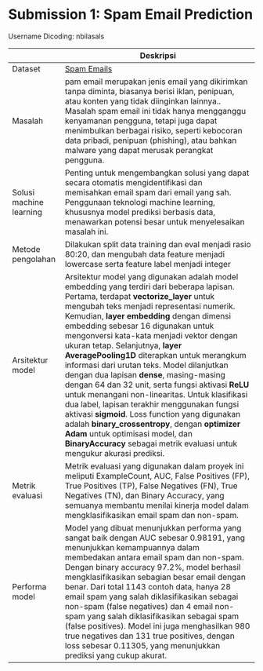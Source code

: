 # Submission 1:  Spam Email Prediction
Username Dicoding: nbilasals

| | Deskripsi |
| ----------- | ----------- |
| Dataset | [Spam Emails](https://www.kaggle.com/datasets/abdallahwagih/spam-emails) |
| Masalah | pam email merupakan jenis email yang dikirimkan tanpa diminta, biasanya berisi iklan, penipuan, atau konten yang tidak diinginkan lainnya.. Masalah spam email ini tidak hanya mengganggu kenyamanan pengguna, tetapi juga dapat menimbulkan berbagai risiko, seperti kebocoran data pribadi, penipuan (phishing), atau bahkan malware yang dapat merusak perangkat pengguna.  |
| Solusi machine learning | Penting untuk mengembangkan solusi yang dapat secara otomatis mengidentifikasi dan memisahkan email spam dari email yang sah. Penggunaan teknologi machine learning, khususnya model prediksi berbasis data, menawarkan potensi besar untuk menyelesaikan masalah ini. |
| Metode pengolahan | Dilakukan split data training dan eval menjadi rasio 80:20, dan mengubah data feature menjadi lowercase serta feature label menjadi integer |
| Arsitektur model | Arsitektur model yang digunakan adalah model embedding yang terdiri dari beberapa lapisan. Pertama, terdapat **vectorize_layer** untuk mengubah teks menjadi representasi numerik. Kemudian, **layer embedding** dengan dimensi embedding sebesar 16 digunakan untuk mengonversi kata-kata menjadi vektor dengan ukuran tetap. Selanjutnya, **layer AveragePooling1D** diterapkan untuk merangkum informasi dari urutan teks. Model dilanjutkan dengan dua lapisan **dense**, masing-masing dengan 64 dan 32 unit, serta fungsi aktivasi **ReLU** untuk menangani non-linearitas. Untuk klasifikasi dua label, lapisan terakhir menggunakan fungsi aktivasi **sigmoid**. Loss function yang digunakan adalah **binary_crossentropy**, dengan **optimizer Adam** untuk optimisasi model, dan **BinaryAccuracy** sebagai metrik evaluasi untuk mengukur akurasi prediksi.|
| Metrik evaluasi | Metrik evaluasi yang digunakan dalam proyek ini meliputi ExampleCount, AUC, False Positives (FP), True Positives (TP), False Negatives (FN), True Negatives (TN), dan Binary Accuracy, yang semuanya membantu menilai kinerja model dalam mengklasifikasikan email spam dan non-spam.|
| Performa model | Model yang dibuat menunjukkan performa yang sangat baik dengan AUC sebesar 0.98191, yang menunjukkan kemampuannya dalam membedakan antara email spam dan non-spam. Dengan binary accuracy 97.2%, model berhasil mengklasifikasikan sebagian besar email dengan benar. Dari total 1143 contoh data, hanya 28 email spam yang salah diklasifikasikan sebagai non-spam (false negatives) dan 4 email non-spam yang salah diklasifikasikan sebagai spam (false positives). Model ini juga menghasilkan 980 true negatives dan 131 true positives, dengan loss sebesar 0.11305, yang menunjukkan prediksi yang cukup akurat. |
